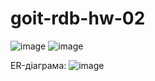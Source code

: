 # goit-rdb-hw-02
![image](https://github.com/user-attachments/assets/19fe7a15-d1d0-4c99-acfd-395a815b8674)
![image](https://github.com/user-attachments/assets/aca94e53-311d-4f26-bd9b-5e3b65701158)

ER-діаграма:
![image](https://github.com/user-attachments/assets/52badf44-8e3f-4e77-9172-1464dccdb4fb)




